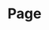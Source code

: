 ---
title: Page
redirect_to: https://ucfopen.github.io/Obojobo-Docs/releases/v3.3.2/developers/obo_nodes/page
---